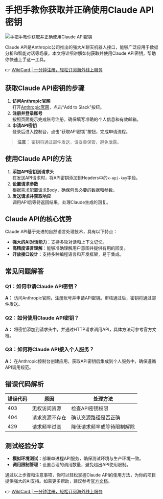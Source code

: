 # 手把手教你获取并正确使用Claude API密钥

![手把手教你获取并正确使用Claude API密钥](https://bbtdd.com/img/223131287885.webp)

Claude API是Anthropic公司推出的强大AI聊天机器人接口，能够广泛应用于数据分析和智能对话等场景。本文将详细讲解如何获取并使用Claude API密钥，帮助你快速上手这一工具。

👉 [WildCard | 一分钟注册，轻松订阅海外线上服务](https://bbtdd.com/WildCard)

## 获取Claude API密钥的步骤

1. **访问Anthropic官网**  
   打开[Anthropic官网](https://www.anthropic.com/claude-in-slack)，点击“Add to Slack”按钮。  
2. **注册并登录账号**  
   按照页面提示完成账号注册，确保填写准确的个人信息和有效邮箱。  
3. **申请API密钥**  
   登录后进入控制台，点击“获取API密钥”按钮，完成申请流程。  

> **注意：** 密钥将通过邮件发送，请妥善保管，避免泄露。

## 使用Claude API的方法

1. **添加API密钥到请求头**  
   在发送API请求时，将API密钥添加到Headers中的`x-api-key`字段。  
2. **设置请求参数**  
   根据需求配置请求Body，确保包含必要的数据和参数。  
3. **发送请求并获取响应**  
   调用API后等待返回结果，处理Claude生成的回复。

## Claude API的核心优势

Claude API基于先进的自然语言处理技术，具有以下特点：  
- **强大的AI对话能力**：支持多轮对话和上下文记忆。  
- **高精度语言理解**：能够准确理解用户意图并提供有用的回复。  
- **开放接口设计**：支持多种编程语言和开发框架，易于集成。

## 常见问题解答

### Q1：如何申请Claude API密钥？  
**A：** 访问Anthropic官网，注册账号并申请API密钥。审核通过后，密钥将通过邮件发送。

### Q2：如何使用Claude API密钥？  
**A：** 将密钥添加到请求头中，并通过HTTP请求调用API，具体方法可参考官方文档。

### Q3：如何将Claude API接入个人服务？  
**A：** 在Anthropic控制台创建应用，获取API密钥后集成到个人服务中，确保遵循API调用规范。

## 错误代码解析

| 错误代码 | 原因 | 处理方法 |
|----------|------|----------|
| 403      | 无权访问资源 | 检查API密钥权限 |
| 404      | 请求资源不存在 | 确认资源路径是否正确 |
| 429      | 请求频率过高 | 降低请求频率或等待限制解除 |

## 测试经验分享

- **模拟环境测试**：部署单进程API服务，确保测试环境与生产环境一致。  
- **调用限制管理**：设置合理的调用数量，避免超出API使用限制。  

通过以上步骤和注意事项，你可以轻松掌握Claude API的使用方法，为你的项目提供强大的AI支持。如需更多帮助，建议参考[官方文档](https://docs.claude.ai/python/)。  

👉 [WildCard | 一分钟注册，轻松订阅海外线上服务](https://bbtdd.com/WildCard)